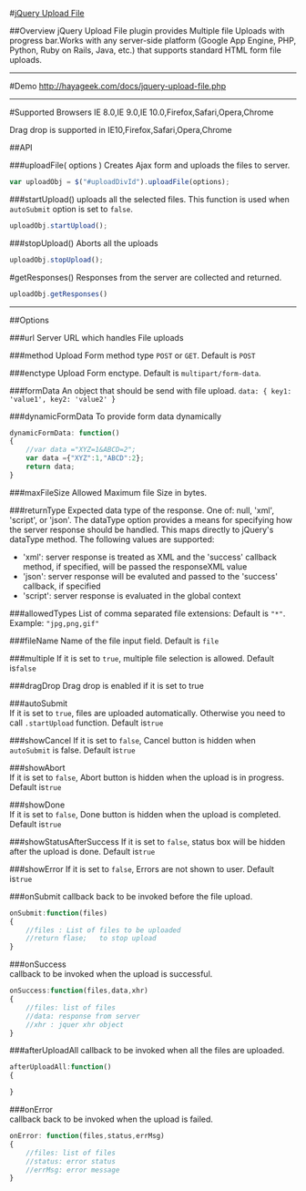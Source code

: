 #[jQuery Upload File](http://hayageek.com/docs/jquery-upload-file.php)

##Overview
jQuery Upload File plugin provides Multiple file Uploads with progress bar.Works with any server-side platform (Google App Engine, PHP, Python, Ruby on Rails, Java, etc.) that supports standard HTML form file uploads.

---

#Demo
http://hayageek.com/docs/jquery-upload-file.php

---

#Supported Browsers
IE 8.0,IE 9.0,IE 10.0,Firefox,Safari,Opera,Chrome

Drag drop is supported in IE10,Firefox,Safari,Opera,Chrome
 
##API

###uploadFile( options )
 Creates Ajax form and uploads the files to server. 

 ````javascript
var uploadObj = $("#uploadDivId").uploadFile(options);
````

###startUpload()
 uploads all the selected files. This function is used when <code>autoSubmit</code> option is set to <code>false</code>.
````javascript
uploadObj.startUpload();

````

###stopUpload()
Aborts all the uploads
````javascript
uploadObj.stopUpload();
````

#getResponses()
Responses from the server are collected  and returned.
````javascript
uploadObj.getResponses()
````

---

##Options

###url
Server URL which handles File uploads 


###method
Upload Form method type  <code>POST</code> or <code>GET</code>. Default is <code>POST</code>
 

###enctype
Upload Form enctype. Default is <code>multipart/form-data</code>.
  
###formData
An object that should be send with file upload. <code>data: { key1: 'value1', key2: 'value2' }</code>

###dynamicFormData
To provide form data dynamically
````javascript
dynamicFormData: function()
{
    //var data ="XYZ=1&ABCD=2";
    var data ={"XYZ":1,"ABCD":2};
	return data;    	
}
````

###maxFileSize
Allowed Maximum file Size in bytes.


###returnType 
Expected data type of the response. One of: null, 'xml', 'script', or 'json'. The dataType option provides a means for specifying how the server response should be handled. This maps directly to jQuery's dataType method. The following values are supported:

* 'xml': server response is treated as XML and the 'success' callback method, if specified, will be passed the responseXML value
* 'json': server response will be evaluted and passed to the 'success' callback, if specified
* 'script': server response is evaluated in the global context


###allowedTypes 
List of comma separated file extensions: Default is <code>"*"</code>. Example: <code>"jpg,png,gif"</code> 
   
###fileName 
Name of the file input field. Default is <code>file</code>
 
###multiple 
If it is set to <code>true</code>, multiple file selection is allowed. Default is<code>false</code>

###dragDrop
Drag drop is enabled if it is set to <cod>true</code>

###autoSubmit  
If it is set to <code>true</code>, files are uploaded automatically. Otherwise you need to call <code>.startUpload</code> function. Default is<code>true</code>
  
###showCancel 
If it is set to <code>false</code>, Cancel button is hidden when <code>autoSubmit</code> is false. Default is<code>true</code> 

###showAbort  
If it is set to <code>false</code>, Abort button is hidden when the upload is in progress. Default is<code>true</code>

###showDone  
If it is set to <code>false</code>, Done button is hidden when the upload is completed. Default is<code>true</code>
  
###showStatusAfterSuccess 
If it is set to <code>false</code>, status box will be hidden after the upload is done. Default is<code>true</code> 

###showError
If it is set to <code>false</code>, Errors are not shown to user. Default is<code>true</code> 

###onSubmit
callback back to be invoked before the file upload.   
````javascript
onSubmit:function(files)
{
	//files : List of files to be uploaded
	//return flase;   to stop upload
}
````

###onSuccess  
callback to be invoked when the upload is successful. 
````javascript
onSuccess:function(files,data,xhr)
{
	//files: list of files
	//data: response from server
	//xhr : jquer xhr object
}
````
###afterUploadAll
callback to be invoked when all the files are uploaded.
````javascript
afterUploadAll:function()
{

}
````

###onError  
callback back to be invoked when the upload is failed. 
````javascript
onError: function(files,status,errMsg)
{
	//files: list of files
	//status: error status
	//errMsg: error message
}
````
